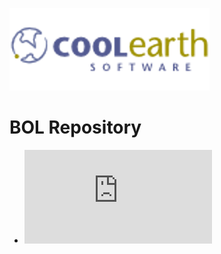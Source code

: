 ![Coolearth Logo](https://github.com/Coolearth/Demos/blob/master/images/logo.png?raw=true)

# BOL Repository

* ![BOL - 2019/03/19 1:37 PM](https://github.com/Coolearth/Demos/blob/master/BOLS/bol120190319_001.xps?raw=true)
